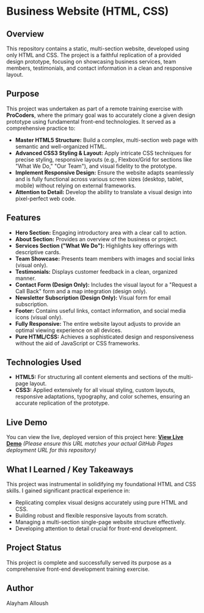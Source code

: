 # Business Website (HTML, CSS)

## Overview

This repository contains a static, multi-section website, developed using only HTML and CSS. The project is a faithful replication of a provided design prototype, focusing on showcasing business services, team members, testimonials, and contact information in a clean and responsive layout.

## Purpose

This project was undertaken as part of a remote training exercise with **ProCoders**, where the primary goal was to accurately clone a given design prototype using fundamental front-end technologies. It served as a comprehensive practice to:

* **Master HTML5 Structure:** Build a complex, multi-section web page with semantic and well-organized HTML.
* **Advanced CSS3 Styling & Layout:** Apply intricate CSS techniques for precise styling, responsive layouts (e.g., Flexbox/Grid for sections like "What We Do," "Our Team"), and visual fidelity to the prototype.
* **Implement Responsive Design:** Ensure the website adapts seamlessly and is fully functional across various screen sizes (desktop, tablet, mobile) without relying on external frameworks.
* **Attention to Detail:** Develop the ability to translate a visual design into pixel-perfect web code.

## Features

* **Hero Section:** Engaging introductory area with a clear call to action.
* **About Section:** Provides an overview of the business or project.
* **Services Section ("What We Do"):** Highlights key offerings with descriptive cards.
* **Team Showcase:** Presents team members with images and social links (visual only).
* **Testimonials:** Displays customer feedback in a clean, organized manner.
* **Contact Form (Design Only):** Includes the visual layout for a "Request a Call Back" form and a map integration (design only).
* **Newsletter Subscription (Design Only):** Visual form for email subscription.
* **Footer:** Contains useful links, contact information, and social media icons (visual only).
* **Fully Responsive:** The entire website layout adjusts to provide an optimal viewing experience on all devices.
* **Pure HTML/CSS:** Achieves a sophisticated design and responsiveness without the aid of JavaScript or CSS frameworks.

## Technologies Used

* **HTML5:** For structuring all content elements and sections of the multi-page layout.
* **CSS3:** Applied extensively for all visual styling, custom layouts, responsive adaptations, typography, and color schemes, ensuring an accurate replication of the prototype.

## Live Demo

You can view the live, deployed version of this project here:
**[View Live Demo](https://ayham-alloush.github.io/business-website-html-css/)**
*(Please ensure this URL matches your actual GitHub Pages deployment URL for this repository)*

## What I Learned / Key Takeaways

This project was instrumental in solidifying my foundational HTML and CSS skills. I gained significant practical experience in:

* Replicating complex visual designs accurately using pure HTML and CSS.
* Building robust and flexible responsive layouts from scratch.
* Managing a multi-section single-page website structure effectively.
* Developing attention to detail crucial for front-end development.

## Project Status

This project is complete and successfully served its purpose as a comprehensive front-end development training exercise.

## Author

Alayham Alloush
